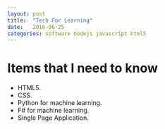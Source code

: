 ```yaml
---
layout: post
title:  "Tech For Learning"
date:   2016-06-25
categories: software nodejs javascript html5
---
```


# Items that I need to know
* HTML5.
* CSS.
* Python for machine learning.
* F# for machine learning.
* Single Page Application.
